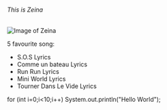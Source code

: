 ###### This is Zeina 

![Image of Zeina](https://octodex.github.com/images/yaktocat.png)

5 favourite song:

* S.O.S Lyrics
* Comme un bateau Lyrics
* Run Run Lyrics
* Mini World Lyrics
* Tourner Dans Le Vide Lyrics

for (int i=0;i<10;i++) System.out.println("Hello World");

